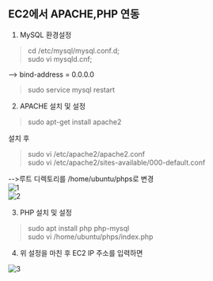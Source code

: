 ## EC2에서 APACHE,PHP 연동

1. MySQL 환경설정  

>cd /etc/mysql/mysql.conf.d;  
>sudo vi mysqld.cnf;

--> bind-address = 0.0.0.0

>sudo service mysql restart

2. APACHE 설치 및 설정  

>sudo apt-get install apache2

설치 후  
>sudo vi /etc/apache2/apache2.conf  
>sudo vi /etc/apache2/sites-available/000-default.conf

-->루트 디렉토리를 /home/ubuntu/phps로 변경  
![1](/apache2conf.png)  
![2](/000-default.png)

3. PHP 설치 및 설정  

>sudo apt install php php-mysql  
>sudo vi /home/ubuntu/phps/index.php


4. 위 설정을 마친 후 EC2 IP 주소를 입력하면

![3](/complete.png)